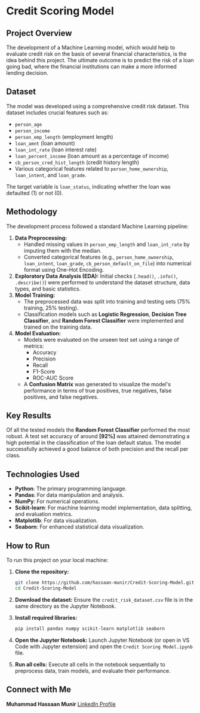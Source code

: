 # Credit Scoring Model

## Project Overview

The development of a Machine Learning model, which would help to evaluate credit risk on the basis of several financial characteristics, is the idea behind this project. The ultimate outcome is to predict the risk of a loan going bad, where the financial institutions can make a more informed lending decision.

## Dataset

The model was developed using a comprehensive credit risk dataset. This dataset includes crucial features such as:

  * `person_age`
  * `person_income`
  * `person_emp_length` (employment length)
  * `loan_amnt` (loan amount)
  * `loan_int_rate` (loan interest rate)
  * `loan_percent_income` (loan amount as a percentage of income)
  * `cb_person_cred_hist_length` (credit history length)
  * Various categorical features related to `person_home_ownership`, `loan_intent`, and `loan_grade`.

The target variable is `loan_status`, indicating whether the loan was defaulted (1) or not (0).

## Methodology

The development process followed a standard Machine Learning pipeline:

1.  **Data Preprocessing:**
      * Handled missing values in `person_emp_length` and `loan_int_rate` by imputing them with the median.
      * Converted categorical features (e.g., `person_home_ownership`, `loan_intent`, `loan_grade`, `cb_person_default_on_file`) into numerical format using One-Hot Encoding.
2.  **Exploratory Data Analysis (EDA):** Initial checks (`.head()`, `.info()`, `.describe()`) were performed to understand the dataset structure, data types, and basic statistics.
3.  **Model Training:**
      * The preprocessed data was split into training and testing sets (75% training, 25% testing).
      * Classification models such as **Logistic Regression**, **Decision Tree Classifier**, and **Random Forest Classifier** were implemented and trained on the training data.
4.  **Model Evaluation:**
      * Models were evaluated on the unseen test set using a range of metrics:
          * Accuracy
          * Precision
          * Recall
          * F1-Score
          * ROC-AUC Score
      * A **Confusion Matrix** was generated to visualize the model's performance in terms of true positives, true negatives, false positives, and false negatives.

## Key Results

Of all the tested models the **Random Forest Classifier** performed the most robust. A test set accuracy of around **[92%]** was attained demonstrating a high potential in the classification of the loan default status. The model successfully achieved a good balance of both precision and the recall per class.

## Technologies Used

  * **Python**: The primary programming language.
  * **Pandas**: For data manipulation and analysis.
  * **NumPy**: For numerical operations.
  * **Scikit-learn**: For machine learning model implementation, data splitting, and evaluation metrics.
  * **Matplotlib**: For data visualization.
  * **Seaborn**: For enhanced statistical data visualization.

## How to Run

To run this project on your local machine:

1.  **Clone the repository:**
    ```bash
    git clone https://github.com/hassaan-munir/Credit-Scoring-Model.git
    cd Credit-Scoring-Model
    ```
    
2.  **Download the dataset:** Ensure the `credit_risk_dataset.csv` file is in the same directory as the Jupyter Notebook.
3.  **Install required libraries:**
    ```bash
    pip install pandas numpy scikit-learn matplotlib seaborn
    ```
4.  **Open the Jupyter Notebook:**
    Launch Jupyter Notebook (or open in VS Code with Jupyter extension) and open the `Credit Scoring Model.ipynb` file.
5.  **Run all cells:** Execute all cells in the notebook sequentially to preprocess data, train models, and evaluate their performance.

## Connect with Me

**Muhammad Hassaan Munir** [LinkedIn Profile](https://www.linkedin.com/in/muhammad-hassaan-munir-79b5b2327/)

